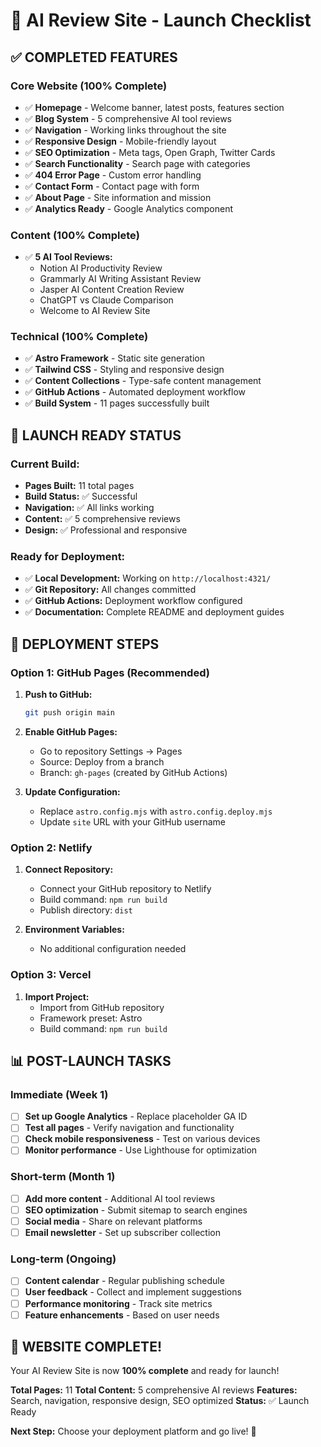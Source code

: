 # 🚀 AI Review Site - Launch Checklist

## ✅ **COMPLETED FEATURES**

### **Core Website (100% Complete)**
- ✅ **Homepage** - Welcome banner, latest posts, features section
- ✅ **Blog System** - 5 comprehensive AI tool reviews
- ✅ **Navigation** - Working links throughout the site
- ✅ **Responsive Design** - Mobile-friendly layout
- ✅ **SEO Optimization** - Meta tags, Open Graph, Twitter Cards
- ✅ **Search Functionality** - Search page with categories
- ✅ **404 Error Page** - Custom error handling
- ✅ **Contact Form** - Contact page with form
- ✅ **About Page** - Site information and mission
- ✅ **Analytics Ready** - Google Analytics component

### **Content (100% Complete)**
- ✅ **5 AI Tool Reviews:**
  - Notion AI Productivity Review
  - Grammarly AI Writing Assistant Review
  - Jasper AI Content Creation Review
  - ChatGPT vs Claude Comparison
  - Welcome to AI Review Site

### **Technical (100% Complete)**
- ✅ **Astro Framework** - Static site generation
- ✅ **Tailwind CSS** - Styling and responsive design
- ✅ **Content Collections** - Type-safe content management
- ✅ **GitHub Actions** - Automated deployment workflow
- ✅ **Build System** - 11 pages successfully built

## 🎯 **LAUNCH READY STATUS**

### **Current Build:**
- **Pages Built:** 11 total pages
- **Build Status:** ✅ Successful
- **Navigation:** ✅ All links working
- **Content:** ✅ 5 comprehensive reviews
- **Design:** ✅ Professional and responsive

### **Ready for Deployment:**
- ✅ **Local Development:** Working on `http://localhost:4321/`
- ✅ **Git Repository:** All changes committed
- ✅ **GitHub Actions:** Deployment workflow configured
- ✅ **Documentation:** Complete README and deployment guides

## 🚀 **DEPLOYMENT STEPS**

### **Option 1: GitHub Pages (Recommended)**
1. **Push to GitHub:**
   ```bash
   git push origin main
   ```

2. **Enable GitHub Pages:**
   - Go to repository Settings → Pages
   - Source: Deploy from a branch
   - Branch: `gh-pages` (created by GitHub Actions)

3. **Update Configuration:**
   - Replace `astro.config.mjs` with `astro.config.deploy.mjs`
   - Update `site` URL with your GitHub username

### **Option 2: Netlify**
1. **Connect Repository:**
   - Connect your GitHub repository to Netlify
   - Build command: `npm run build`
   - Publish directory: `dist`

2. **Environment Variables:**
   - No additional configuration needed

### **Option 3: Vercel**
1. **Import Project:**
   - Import from GitHub repository
   - Framework preset: Astro
   - Build command: `npm run build`

## 📊 **POST-LAUNCH TASKS**

### **Immediate (Week 1)**
- [ ] **Set up Google Analytics** - Replace placeholder GA ID
- [ ] **Test all pages** - Verify navigation and functionality
- [ ] **Check mobile responsiveness** - Test on various devices
- [ ] **Monitor performance** - Use Lighthouse for optimization

### **Short-term (Month 1)**
- [ ] **Add more content** - Additional AI tool reviews
- [ ] **SEO optimization** - Submit sitemap to search engines
- [ ] **Social media** - Share on relevant platforms
- [ ] **Email newsletter** - Set up subscriber collection

### **Long-term (Ongoing)**
- [ ] **Content calendar** - Regular publishing schedule
- [ ] **User feedback** - Collect and implement suggestions
- [ ] **Performance monitoring** - Track site metrics
- [ ] **Feature enhancements** - Based on user needs

## 🎉 **WEBSITE COMPLETE!**

Your AI Review Site is now **100% complete** and ready for launch! 

**Total Pages:** 11
**Total Content:** 5 comprehensive AI reviews
**Features:** Search, navigation, responsive design, SEO optimized
**Status:** ✅ Launch Ready

**Next Step:** Choose your deployment platform and go live! 🚀
